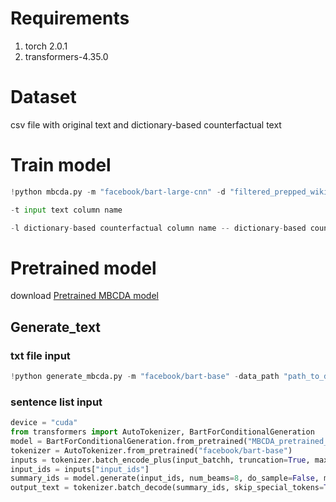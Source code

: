


# Requirements
1. torch 2.0.1
2. transformers-4.35.0

# Dataset
csv file with original text and dictionary-based counterfactual text

# Train model
```python
!python mbcda.py -m "facebook/bart-large-cnn" -d "filtered_prepped_wiki_6.csv" -t "text" -l "flipped_text" -s 0.9 -c "cuda" -mode "train"

-t input text column name

-l dictionary-based counterfactual column name -- dictionary-based counterfactuals from eg. [Maudslay et al. 2019](https://github.com/rowanhm/counterfactual-data-substitution/tree/master)
```
<!---
# Generate_text
```python
!python generate_mbcda.py -m "facebook/bart-base" -data_path "../data/bias_in_bios_original" -model_path "pretrained_MBCDA_epoch_1" -mode "generate" -device "cuda"
```
-->
# Pretrained model

download [Pretrained MBCDA model](https://drive.google.com/drive/folders/1nG7Hr0GJCa-NDEIMtpv3DpffUuCbK3p0?usp=drive_link)

## Generate_text

### txt file input
```python
!python generate_mbcda.py -m "facebook/bart-base" -data_path "path_to_data" -model_path "pretrained_MBCDA_epoch" -num_beams 10 -mode "generate" -device "cuda"```
```

### sentence list input
```python
device = "cuda"
from transformers import AutoTokenizer, BartForConditionalGeneration
model = BartForConditionalGeneration.from_pretrained("MBCDA_pretrained_model").to(device).eval()
tokenizer = AutoTokenizer.from_pretrained("facebook/bart-base")
inputs = tokenizer.batch_encode_plus(input_batchh, truncation=True, max_length=300, return_tensors="pt", padding=True).to(device)
input_ids = inputs["input_ids"]
summary_ids = model.generate(input_ids, num_beams=8, do_sample=False, min_length=0, max_length=200)
output_text = tokenizer.batch_decode(summary_ids, skip_special_tokens=True, clean_up_tokenization_spaces=False)
```
